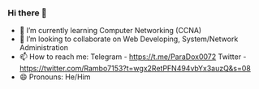 ### Hi there 👋
- 🌱 I’m currently learning Computer Networking (CCNA)
- 👯 I’m looking to collaborate on Web Developing, System/Network Administration
- 📫 How to reach me: Telegram - https://t.me/ParaDox0072
                       Twitter - https://twitter.com/Rambo7153?t=wgx2RetPFN494vbYx3auzQ&s=08
- 😄 Pronouns: He/Him




<!--

- 🌱 I’m currently learning ---
- 👯 I’m looking to collaborate on ----
- 📫 How to reach me: Telegram ----
- 😄 Pronouns: ---

-->
